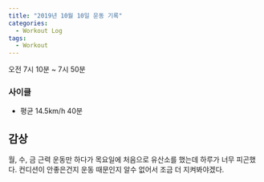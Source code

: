 ```yaml
---
title: "2019년 10월 10일 운동 기록"
categories:
  - Workout Log
tags:
  - Workout
---
```


오전 7시 10분 ~ 7시 50분

### 사이클
- 평균 14.5km/h 40분


## 감상
월, 수, 금 근력 운동만 하다가 목요일에 처음으로 유산소를 했는데 하루가 너무 피곤했다.
컨디션이 안좋은건지 운동 때문인지 알수 없어서 조금 더 지켜봐야겠다.